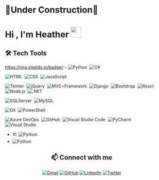 <h1> 🚧Under Construction🚧</h1>
<h1>Hi , I'm Heather <img src="https://media.giphy.com/media/hvRJCLFzcasrR4ia7z/giphy.gif" width="35"></h1>


## 🛠️ Tech Tools
https://img.shields.io/badge/<LABEL>-<MESSAGE>-<COLOR>
![Python](https://img.shields.io/badge/Python-%233776AB?style=plastic&logo=python&logoColor=white)&nbsp;
![C#](https://img.shields.io/badge/C%20Sharp%20-%23239120?style=plastic&logo=csharp&logoColor=white)&nbsp;


![HTML](https://img.shields.io/badge/HTML%20-%23E34F26?style=plastic&logo=html5&logoColor=white)&nbsp;
![CSS](https://img.shields.io/badge/CSS-%231572B6?style=plastic&logo=CSS3&logoColor=white)&nbsp;
![JavaScript](https://img.shields.io/badge/JavaScript%20-%23F7DF13?style=plastic&logo=javascript&logoColor=black)&nbsp;

![Tkinter](https://img.shields.io/badge/-Tkinter%20-%233776AB?style=plastic&logo=python&logoColor=white)&nbsp;
![jQuery](https://img.shields.io/badge/-jQuery%20-%230769AD?style=plastic&logo=jquery&logoColor=white)&nbsp;
![MVC~Framework](https://img.shields.io/badge/-MVC%20Framework%20-%23333333?style=plastic&logo=bootstrap&logoColor=%23563D7C)&nbsp;
![Django](https://img.shields.io/badge/-Django%20-%23092E20?style=plastic&logo=django&logoColor=white)&nbsp;
![Bootstrap](https://img.shields.io/badge/-Bootstrap%20-%23563D7C?style=plastic&logo=bootstrap&logoColor=white)&nbsp;
![React](https://img.shields.io/badge/-React%20-%2361DAFB?style=plastic&logo=react&logoColor=white)&nbsp;
![Node.js](https://img.shields.io/badge/-Node.js%20-%23339933?style=plastic&logo=node.js&logoColor=white)&nbsp;
![.NET](https://img.shields.io/badge/-.NET%20-%23512BD4?style=plastic&logo=dotnet&logoColor=white)&nbsp;

![SQLServer](https://img.shields.io/badge/-CSS-%23CC2927style=plastic&logo=sqlserver&logoColor=white)&nbsp;
![MySQL](https://img.shields.io/badge/-MySQL-%234479a1?style=plastic&logo=mysql&logoColor=white)&nbsp;

![Git](https://img.shields.io/badge/-Git-%23f05032?style=plastic&logo=git&logoColor=white)&nbsp;
![PowerShell](https://img.shields.io/badge/-PowerShell-%235391fe?style=plastic&logo=powershell&logoColor=white)&nbsp;

![Azure DevOps](https://img.shields.io/badge/-Azure%20DevOps-%230078D4?style=plastic&logo=CSS3&logoColor=white)&nbsp;
![GitHub](https://img.shields.io/badge/-GitHub-%23181717?style=plastic&logo=github&logoColor=white)&nbsp;
![Visual Studio Code](https://img.shields.io/badge/-Visual%20Studio%20Code-%23007ACC?style=plastic&logo=visual-studio-code&logoColor=white)&nbsp;
![PyCharm](https://img.shields.io/badge/-PyCharm-%23000000?style=plastic&logo=pycharm&logoColor=white)&nbsp;
![Visual Studio](https://img.shields.io/badge/-Visual%20Studio-%235c2d91?style=plastic&logo=visualstudio&logoColor=white)&nbsp;

- 🏗 <img alt="Python" src="https://img.shields.io/badge/Python%20-%2314354C.svg?style=plastic&logo=python&logoColor=white">
- <img alt="Python" src="https://img.shields.io/badge/Python%20-%2314354C.svg?style=plastic&logo=python&logoColor=white">



## <p align="center"> 📫 Connect with me </p>
<p align="center">
	<a href="mailto:theheatherloop@gmail.com"><img img src="https://img.shields.io/badge/gmail-%23EA4335.svg?style=plastic&logo=gmail&logoColor=white" alt="Gmail"/></a>
	<a href="https://github.com/theheatherloop"><img src="https://img.shields.io/badge/github-%23181717.svg?style=plastic&logo=github&logoColor=white" alt="GitHub"/></a>
	<a href="https://www.linkedin.com/in/theheatherloop/"><img src="https://img.shields.io/badge/linkedin-%230A66C2.svg?style=plastic&logo=linkedin&logoColor=white" alt="LinkedIn"/></a>
	<a href="https://twitter.com/theheatherloop"><img src="https://img.shields.io/badge/twitter-%231DA1F2.svg?style=plastic&logo=twitter&logoColor=white" alt="Twitter"/></a>
</p>
<!---
theheatherloop/theheatherloop is a ✨ special ✨ repository because its `README.md` (this file) appears on your GitHub profile.
You can click the Preview link to take a look at your changes.
--->

